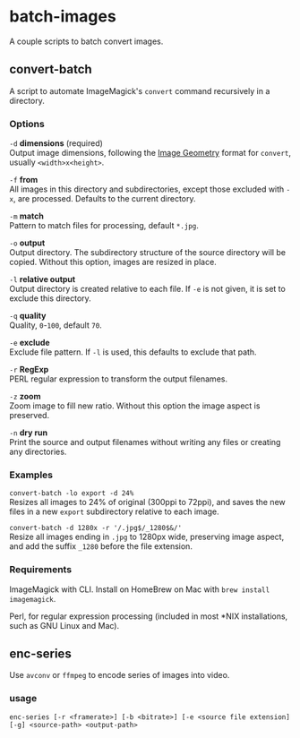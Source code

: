 # batch-images

A couple scripts to batch convert images.

## convert-batch

A script to automate ImageMagick's `convert` command recursively in a directory.

### Options

`-d` **dimensions** (required)  
Output image dimensions, following the [Image
Geometry](http://www.imagemagick.org/script/command-line-processing.php#geometry)
format for `convert`, usually `<width>x<height>`.

`-f` **from**  
All images in this directory and subdirectories, except those excluded with
`-x`, are processed. Defaults to the current directory.

`-m` **match**  
Pattern to match files for processing, default `*.jpg`.

`-o` **output**  
Output directory. The subdirectory structure of the source directory will be
copied. Without this option, images are resized in place.

`-l` **relative output**  
Output directory is created relative to each file. If `-e` is not given, it is
set to exclude this directory.

`-q` **quality**  
Quality, `0`-`100`, default `70`.

`-e` **exclude**  
Exclude file pattern. If `-l` is used, this defaults to exclude that path.

`-r` **RegExp**  
PERL regular expression to transform the output filenames.

`-z` **zoom**  
Zoom image to fill new ratio. Without this option the image aspect is
preserved.

`-n` **dry run**  
Print the source and output filenames without writing any files or creating any
directories.

### Examples

`convert-batch -lo export -d 24%`  
Resizes all images to 24% of original (300ppi to 72ppi), and saves the new
files in a new `export` subdirectory relative to each image.

`convert-batch -d 1280x -r '/.jpg$/_1280$&/'`  
Resize all images ending in `.jpg` to 1280px wide, preserving image aspect,
and add the suffix `_1280` before the file extension.

### Requirements

ImageMagick with CLI. Install on HomeBrew on Mac with `brew install
imagemagick`.

Perl, for regular expression processing (included in most \*NIX installations,
such as GNU Linux and Mac).

## enc-series

Use `avconv` or `ffmpeg` to encode series of images into video.

### usage

    enc-series [-r <framerate>] [-b <bitrate>] [-e <source file extension]
    [-g] <source-path> <output-path>
